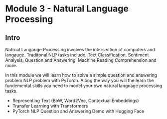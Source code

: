# Module 3 - Natural Language Processing
## Intro

Natrual Langauge Processing involves the intersection of computers and langauge. Traditonal NLP tasks include, Text Classification, Sentiment Analysis, Question and Answering, Machine Reading Comprehension and more. 

In this module we will learn how to solve a simple question and answering problem NLP problem with PyTorch. Along the way you will the learn the fundemental skills you need to model your own natural language processing tasks.

- Representing Text (BoW, Word2Vec, Contextual Embeddings)
- Transfer Learning with Transformers
- PyTorch NLP Question and Answering Demo with Hugging Face 
